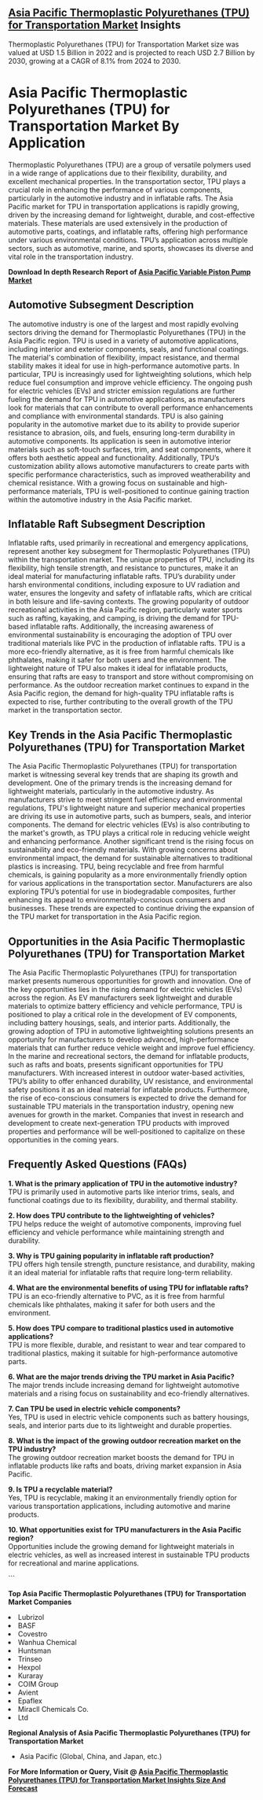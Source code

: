 <h2><a href="https://www.verifiedmarketreports.com/download-sample/?rid=259638&amp;utm_source=Github-Feb&amp;utm_medium=225" target="_blank">Asia Pacific Thermoplastic Polyurethanes (TPU) for Transportation Market</a> Insights</h2><p>Thermoplastic Polyurethanes (TPU) for Transportation Market size was valued at USD 1.5 Billion in 2022 and is projected to reach USD 2.7 Billion by 2030, growing at a CAGR of 8.1% from 2024 to 2030.</p><p><h1>Asia Pacific Thermoplastic Polyurethanes (TPU) for Transportation Market By Application</h1> <p>Thermoplastic Polyurethanes (TPU) are a group of versatile polymers used in a wide range of applications due to their flexibility, durability, and excellent mechanical properties. In the transportation sector, TPU plays a crucial role in enhancing the performance of various components, particularly in the automotive industry and in inflatable rafts. The Asia Pacific market for TPU in transportation applications is rapidly growing, driven by the increasing demand for lightweight, durable, and cost-effective materials. These materials are used extensively in the production of automotive parts, coatings, and inflatable rafts, offering high performance under various environmental conditions. TPU’s application across multiple sectors, such as automotive, marine, and sports, showcases its diverse and vital role in the transportation industry. <p><strong>Download In depth Research Report of <a href="https://www.verifiedmarketreports.com/download-sample/?rid=236118&amp;utm_source=Pulse-Dec&amp;utm_medium=225" target="_blank">Asia Pacific Variable Piston Pump Market</a></strong></p></p> <h2>Automotive Subsegment Description</h2> <p>The automotive industry is one of the largest and most rapidly evolving sectors driving the demand for Thermoplastic Polyurethanes (TPU) in the Asia Pacific region. TPU is used in a variety of automotive applications, including interior and exterior components, seals, and functional coatings. The material's combination of flexibility, impact resistance, and thermal stability makes it ideal for use in high-performance automotive parts. In particular, TPU is increasingly used for lightweighting solutions, which help reduce fuel consumption and improve vehicle efficiency. The ongoing push for electric vehicles (EVs) and stricter emission regulations are further fueling the demand for TPU in automotive applications, as manufacturers look for materials that can contribute to overall performance enhancements and compliance with environmental standards. TPU is also gaining popularity in the automotive market due to its ability to provide superior resistance to abrasion, oils, and fuels, ensuring long-term durability in automotive components. Its application is seen in automotive interior materials such as soft-touch surfaces, trim, and seat components, where it offers both aesthetic appeal and functionality. Additionally, TPU’s customization ability allows automotive manufacturers to create parts with specific performance characteristics, such as improved weatherability and chemical resistance. With a growing focus on sustainable and high-performance materials, TPU is well-positioned to continue gaining traction within the automotive industry in the Asia Pacific market.</p> <h2>Inflatable Raft Subsegment Description</h2> <p>Inflatable rafts, used primarily in recreational and emergency applications, represent another key subsegment for Thermoplastic Polyurethanes (TPU) within the transportation market. The unique properties of TPU, including its flexibility, high tensile strength, and resistance to punctures, make it an ideal material for manufacturing inflatable rafts. TPU’s durability under harsh environmental conditions, including exposure to UV radiation and water, ensures the longevity and safety of inflatable rafts, which are critical in both leisure and life-saving contexts. The growing popularity of outdoor recreational activities in the Asia Pacific region, particularly water sports such as rafting, kayaking, and camping, is driving the demand for TPU-based inflatable rafts. Additionally, the increasing awareness of environmental sustainability is encouraging the adoption of TPU over traditional materials like PVC in the production of inflatable rafts. TPU is a more eco-friendly alternative, as it is free from harmful chemicals like phthalates, making it safer for both users and the environment. The lightweight nature of TPU also makes it ideal for inflatable products, ensuring that rafts are easy to transport and store without compromising on performance. As the outdoor recreation market continues to expand in the Asia Pacific region, the demand for high-quality TPU inflatable rafts is expected to rise, further contributing to the overall growth of the TPU market in the transportation sector.</p> <h2>Key Trends in the Asia Pacific Thermoplastic Polyurethanes (TPU) for Transportation Market</h2> <p>The Asia Pacific Thermoplastic Polyurethanes (TPU) for transportation market is witnessing several key trends that are shaping its growth and development. One of the primary trends is the increasing demand for lightweight materials, particularly in the automotive industry. As manufacturers strive to meet stringent fuel efficiency and environmental regulations, TPU's lightweight nature and superior mechanical properties are driving its use in automotive parts, such as bumpers, seals, and interior components. The demand for electric vehicles (EVs) is also contributing to the market's growth, as TPU plays a critical role in reducing vehicle weight and enhancing performance. Another significant trend is the rising focus on sustainability and eco-friendly materials. With growing concerns about environmental impact, the demand for sustainable alternatives to traditional plastics is increasing. TPU, being recyclable and free from harmful chemicals, is gaining popularity as a more environmentally friendly option for various applications in the transportation sector. Manufacturers are also exploring TPU’s potential for use in biodegradable composites, further enhancing its appeal to environmentally-conscious consumers and businesses. These trends are expected to continue driving the expansion of the TPU market for transportation in the Asia Pacific region.</p> <h2>Opportunities in the Asia Pacific Thermoplastic Polyurethanes (TPU) for Transportation Market</h2> <p>The Asia Pacific Thermoplastic Polyurethanes (TPU) for transportation market presents numerous opportunities for growth and innovation. One of the key opportunities lies in the rising demand for electric vehicles (EVs) across the region. As EV manufacturers seek lightweight and durable materials to optimize battery efficiency and vehicle performance, TPU is positioned to play a critical role in the development of EV components, including battery housings, seals, and interior parts. Additionally, the growing adoption of TPU in automotive lightweighting solutions presents an opportunity for manufacturers to develop advanced, high-performance materials that can further reduce vehicle weight and improve fuel efficiency. In the marine and recreational sectors, the demand for inflatable products, such as rafts and boats, presents significant opportunities for TPU manufacturers. With increased interest in outdoor water-based activities, TPU’s ability to offer enhanced durability, UV resistance, and environmental safety positions it as an ideal material for inflatable products. Furthermore, the rise of eco-conscious consumers is expected to drive the demand for sustainable TPU materials in the transportation industry, opening new avenues for growth in the market. Companies that invest in research and development to create next-generation TPU products with improved properties and performance will be well-positioned to capitalize on these opportunities in the coming years.</p> <h2>Frequently Asked Questions (FAQs)</h2> <p><strong>1. What is the primary application of TPU in the automotive industry?</strong><br>TPU is primarily used in automotive parts like interior trims, seals, and functional coatings due to its flexibility, durability, and thermal stability.</p> <p><strong>2. How does TPU contribute to the lightweighting of vehicles?</strong><br>TPU helps reduce the weight of automotive components, improving fuel efficiency and vehicle performance while maintaining strength and durability.</p> <p><strong>3. Why is TPU gaining popularity in inflatable raft production?</strong><br>TPU offers high tensile strength, puncture resistance, and durability, making it an ideal material for inflatable rafts that require long-term reliability.</p> <p><strong>4. What are the environmental benefits of using TPU for inflatable rafts?</strong><br>TPU is an eco-friendly alternative to PVC, as it is free from harmful chemicals like phthalates, making it safer for both users and the environment.</p> <p><strong>5. How does TPU compare to traditional plastics used in automotive applications?</strong><br>TPU is more flexible, durable, and resistant to wear and tear compared to traditional plastics, making it suitable for high-performance automotive parts.</p> <p><strong>6. What are the major trends driving the TPU market in Asia Pacific?</strong><br>The major trends include increasing demand for lightweight automotive materials and a rising focus on sustainability and eco-friendly alternatives.</p> <p><strong>7. Can TPU be used in electric vehicle components?</strong><br>Yes, TPU is used in electric vehicle components such as battery housings, seals, and interior parts due to its lightweight and durable properties.</p> <p><strong>8. What is the impact of the growing outdoor recreation market on the TPU industry?</strong><br>The growing outdoor recreation market boosts the demand for TPU in inflatable products like rafts and boats, driving market expansion in Asia Pacific.</p> <p><strong>9. Is TPU a recyclable material?</strong><br>Yes, TPU is recyclable, making it an environmentally friendly option for various transportation applications, including automotive and marine products.</p> <p><strong>10. What opportunities exist for TPU manufacturers in the Asia Pacific region?</strong><br>Opportunities include the growing demand for lightweight materials in electric vehicles, as well as increased interest in sustainable TPU products for recreational and marine applications.</p> ```</p><p><strong>Top Asia Pacific Thermoplastic Polyurethanes (TPU) for Transportation Market Companies</strong></p><div data-test-id=""><p><li>Lubrizol</li><li> BASF</li><li> Covestro</li><li> Wanhua Chemical</li><li> Huntsman</li><li> Trinseo</li><li> Hexpol</li><li> Kuraray</li><li> COIM Group</li><li> Avient</li><li> Epaflex</li><li> Miracll Chemicals Co.</li><li> Ltd</li></p><div><strong>Regional Analysis of&nbsp;Asia Pacific Thermoplastic Polyurethanes (TPU) for Transportation Market</strong></div><ul><li dir="ltr"><p dir="ltr">Asia Pacific (Global, China, and Japan, etc.)</p></li></ul><p><strong>For More Information or Query, Visit @&nbsp;</strong><strong><a href="https://www.verifiedmarketreports.com/product/thermoplastic-polyurethanes-tpu-for-transportation-market/?utm_source=Github-Feb&amp;utm_medium=225" target="_blank">Asia Pacific Thermoplastic Polyurethanes (TPU) for Transportation Market Insights Size And Forecast</a></strong></p></div><h2>&nbsp;</h2><div data-test-id="">&nbsp;</div>
